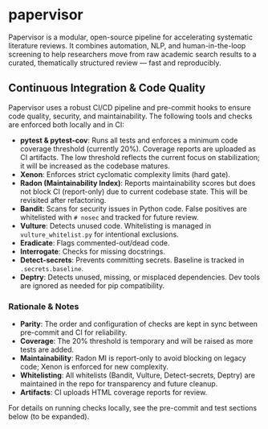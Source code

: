 # papervisor
Papervisor is a modular, open-source pipeline for accelerating systematic literature reviews. It combines automation, NLP, and human-in-the-loop screening to help researchers move from raw academic search results to a curated, thematically structured review — fast and reproducibly.

## Continuous Integration & Code Quality

Papervisor uses a robust CI/CD pipeline and pre-commit hooks to ensure code quality, security, and maintainability. The following tools and checks are enforced both locally and in CI:

- **pytest & pytest-cov**: Runs all tests and enforces a minimum code coverage threshold (currently 20%). Coverage reports are uploaded as CI artifacts. The low threshold reflects the current focus on stabilization; it will be increased as the codebase matures.
- **Xenon**: Enforces strict cyclomatic complexity limits (hard gate).
- **Radon (Maintainability Index)**: Reports maintainability scores but does not block CI (report-only) due to current codebase state. This will be revisited after refactoring.
- **Bandit**: Scans for security issues in Python code. False positives are whitelisted with `# nosec` and tracked for future review.
- **Vulture**: Detects unused code. Whitelisting is managed in `vulture_whitelist.py` for intentional exclusions.
- **Eradicate**: Flags commented-out/dead code.
- **Interrogate**: Checks for missing docstrings.
- **Detect-secrets**: Prevents committing secrets. Baseline is tracked in `.secrets.baseline`.
- **Deptry**: Detects unused, missing, or misplaced dependencies. Dev tools are ignored as needed for pip compatibility.

### Rationale & Notes
- **Parity**: The order and configuration of checks are kept in sync between pre-commit and CI for reliability.
- **Coverage**: The 20% threshold is temporary and will be raised as more tests are added.
- **Maintainability**: Radon MI is report-only to avoid blocking on legacy code; Xenon is enforced for new complexity.
- **Whitelisting**: All whitelists (Bandit, Vulture, Detect-secrets, Deptry) are maintained in the repo for transparency and future cleanup.
- **Artifacts**: CI uploads HTML coverage reports for review.

For details on running checks locally, see the pre-commit and test sections below (to be expanded).
